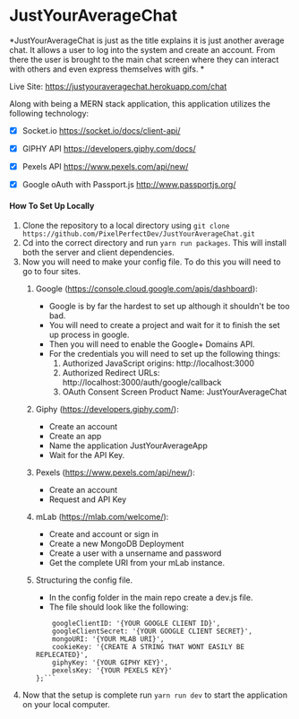 # JustYourAverageChat

*JustYourAverageChat is just as the title explains it is just another average chat. It allows a user to log into the system and create an account. From there the user is brought to the main chat screen where they can interact with others and even express themselves with gifs. *

Live Site: https://justyouraveragechat.herokuapp.com/chat

Along with being a MERN stack application, this application utilizes the following technology:
- [x] Socket.io https://socket.io/docs/client-api/
- [x] GIPHY API https://developers.giphy.com/docs/
- [x] Pexels API https://www.pexels.com/api/new/
- [x] Google oAuth with Passport.js http://www.passportjs.org/


#### How To Set Up Locally

1. Clone the repository to a local directory using ```git clone https://github.com/PixelPerfectDev/JustYourAverageChat.git```
2. Cd into the correct directory and run ```yarn run packages```. This will install both the server and client dependencies.
3. Now you will need to make your config file. To do this you will need to go to four sites.
    1. Google (https://console.cloud.google.com/apis/dashboard):
        * Google is by far the hardest to set up although it shouldn't be too bad.
        * You will need to create a project and wait for it to finish the set up process in google.
        * Then you will need to enable the Google+ Domains API.
        * For the credentials you will need to set up the following things:
            1. Authorized JavaScript origins: http://localhost:3000
            2. Authorized Redirect URLs: http://localhost:3000/auth/google/callback
            3. OAuth Consent Screen Product Name: JustYourAverageChat
    2. Giphy (https://developers.giphy.com/):
        * Create an account
        * Create an app
        * Name the application JustYourAverageApp
        * Wait for the API Key.
    3. Pexels (https://www.pexels.com/api/new/):
        * Create an account
        * Request and API Key
    4. mLab (https://mlab.com/welcome/):
        * Create and account or sign in
        * Create a new MongoDB Deployment
        * Create a user with a unsername and password
        * Get the complete URI from your mLab instance.
    5. Structuring the config file.
        * In the config folder in the main repo create a dev.js file.
        * The file should look like the following:
        
        ```module.exports = {
            googleClientID: '{YOUR GOOGLE CLIENT ID}',
            googleClientSecret: '{YOUR GOOGLE CLIENT SECRET}',
            mongoURI: '{YOUR MLAB URI}',
            cookieKey: '{CREATE A STRING THAT WONT EASILY BE REPLECATED}',
            giphyKey: '{YOUR GIPHY KEY}',
            pexelsKey: '{YOUR PEXELS KEY}'
        };```
        
4. Now that the setup is complete run ```yarn run dev``` to start the application on your local computer. 



